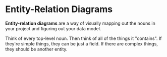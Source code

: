 # Entity-Relation Diagrams
**Entity-relation diagrams** are a way of visually mapping out the nouns in your project and figuring out your data model.

Think of every top-level noun.
Then think of all of the things it "contains".
If they're simple things, they can be just a field.
If there are complex things, they should be another entity.
